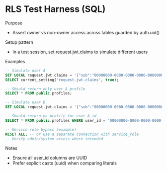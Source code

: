 # RLS Test Harness (SQL)

Purpose
- Assert owner vs non-owner access across tables guarded by auth.uid()

Setup pattern
- In a test session, set request.jwt.claims to simulate different users

Examples
```sql
-- Simulate user A
SET LOCAL request.jwt.claims = '{"sub":"00000000-0000-0000-0000-00000000000A"}';
SELECT current_setting('request.jwt.claims', true);

-- Should return only user A profile
SELECT * FROM public.profiles; 

-- Simulate user B
SET LOCAL request.jwt.claims = '{"sub":"00000000-0000-0000-0000-00000000000B"}';

-- Should return no profile for user A id
SELECT * FROM public.profiles WHERE user_id = '00000000-0000-0000-0000-00000000000A'::uuid; -- expect 0 rows

-- Service role bypass (example)
RESET ALL; -- or use a separate connection with service_role
-- Verify admin/system access where intended
```

Notes
- Ensure all user_id columns are UUID
- Prefer explicit casts (uuid) when comparing literals
